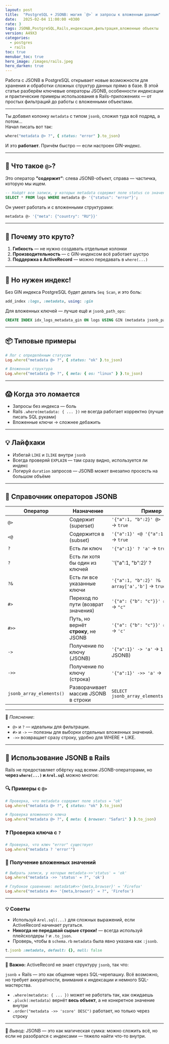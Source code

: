 ```yaml
---
layout: post
title:  "PostgreSQL + JSONB: магия `@>` и запросы к вложенным данным"
date:   2025-02-04 11:00:00 +0300
rate: 3
tags: JSONB,PostgreSQL,Rails,индексация,фильтрация,вложенные объекты
version: A49X3
categories:
  - postgres
  - rails
toc: true
menubar_toc: true
hero_image: /images/rails.jpeg
hero_darken: true
---
```

Работа с JSONB в PostgreSQL открывает новые возможности для хранения и обработки сложных структур данных прямо в базе. В этой статье разберём ключевые операторы JSONB, особенности индексации и практические примеры использования в Rails-приложениях — от простых фильтраций до работы с вложенными объектами.

---
Ты добавил колонку `metadata` с типом `jsonb`, сложил туда всё подряд, а потом...  
Начал писать вот так:

```ruby
where("metadata @> ?", { status: "error" }.to_json)
````

И это **работает**. Причём быстро — если настроен GIN-индекс.

---

## 🧠 Что такое `@>`?

Это оператор **"содержит"**: слева JSONB-объект, справа — частичка, которую мы ищем.

```sql
-- Найдёт все записи, у которых metadata содержит поле status со значением "error"
SELECT * FROM logs WHERE metadata @> '{"status": "error"}';
```

Он умеет работать и с вложенными структурами:

```sql
metadata @> '{"meta": {"country": "RU"}}'
```

---

## 🚀 Почему это круто?

1. **Гибкость** — не нужно создавать отдельные колонки
2. **Производительность** — с GIN-индексом всё работает шустро
3. **Поддержка в ActiveRecord** — можно передавать в `where(...)`

---

## 🧱 Но нужен индекс!

Без GIN индекса PostgreSQL будет делать `Seq Scan`, и это боль:

```ruby
add_index :logs, :metadata, using: :gin
```

Для вложенных ключей — лучше ещё и `jsonb_path_ops`:

```sql
CREATE INDEX idx_logs_metadata_gin ON logs USING GIN (metadata jsonb_path_ops);
```

---

## 📦 Типовые примеры

```ruby
# Лог с определённым статусом
Log.where("metadata @> ?", { status: "ok" }.to_json)

# Вложенная структура
Log.where("metadata @> ?", { meta: { os: "linux" } }.to_json)
```

---

## 😱 Когда это ломается

* Запросы без индекса — боль
* Rails `.where(metadata: { ... })` не всегда работает корректно (лучше писать SQL руками)
* Вложенные ключи → сложнее дебажить

---

## 💡 Лайфхаки

* Избегай `LIKE` и `ILIKE` внутри `jsonb`
* Всегда проверяй `EXPLAIN` — там сразу видно, используется ли индекс
* Логируй `duration` запросов — JSONB может внезапно просесть на большом объёме

---

## 📘 Справочник операторов JSONB

| Оператор                 | Назначение                           | Пример                                       |                        |                          |
|--------------------------|--------------------------------------| -------------------------------------------- |------------------------| ------------------------ |
| `@>`                     | Содержит (superset)                  | `'{"a":1, "b":2}' @> '{"a":1}'` → `true`     |                        |                          |
| `<@`                     | Содержится в (subset)                | `'{"a":1}' <@ '{"a":1, "b":2}'` → `true`     |                        |                          |
| `?`                      | Есть ли ключ                         | `'{"a":1}' ? 'a'` → `true`                   |                        |                          |
| `?`                      |  Есть ли хотя бы один из ключей      | `'{"a":1, "b":2}' ? | array['x','a']`→`true` |
| `?&`                     | Есть ли все указанные ключи          | `'{"a":1, "b":2}' ?& array['a','b']` → `true` |                        |                          |
| `#>`                     | Переход по пути (возврат значения)   | `'{"a": {"b": "c"}}' #> '{a,b}'` → `"c"`     |                        |                          |
| `#>>`                    | Путь, но вернёт **строку**, не JSONB | `'{"a": {"b": "c"}}' #>> '{a,b}'` → `'c'`    |                        |                          |
| `->`                     | Получение по ключу (JSONB)           | `'{"a":1}' -> 'a'` → `1` (тип JSONB)         |                        |                          |
| `->>`                    | Получение по ключу (строка)          | `'{"a":1}' ->> 'a'` → `'1'`                  |                        |                          |
| `jsonb_array_elements()` | Разворачивает массив JSONB в строки  | `SELECT jsonb_array_elements('[1,2,3]')`     |                        |                          |

---

📌 *Пояснение*:

* `@>` и `?` — идеальны для фильтрации.
* `#>` и `->` — полезны для выборки отдельных вложенных значений.
* `->>` возвращает сразу строку, удобно для WHERE + LIKE.


---

## 💎 Использование JSONB в Rails

Rails не предоставляет обёртку над всеми JSONB-операторами, но **через `where(...)` и `Arel.sql`** можно многое:

### 🔍 Примеры с `@>`

```ruby
# Проверка, что metadata содержит поле status = "ok"
Log.where("metadata @> ?", { status: "ok" }.to_json)
```

```ruby
# Проверка вложенного ключа
Log.where("metadata @> ?", { meta: { browser: "Safari" } }.to_json)
```

### ❓ Проверка ключа с `?`

```ruby
# Проверка, что ключ "error" существует
Log.where("metadata ? 'error'")
```

### 🔗 Получение вложенных значений

```ruby
# Выбрать записи, у которых metadata->>'status' = 'ok'
Log.where("metadata ->> 'status' = ?", 'ok')
```

```ruby
# Глубокое сравнение: metadata#>>'{meta,browser}' = 'Firefox'
Log.where("metadata #>> '{meta,browser}' = ?", 'Firefox')
```

---

### 💡 Советы

* Используй `Arel.sql(...)` для сложных выражений, если ActiveRecord начинает ругаться.
* **Никогда не передавай сырые строки!** — всегда используй плейсхолдеры `?` и `.to_json`.
* Проверь, чтобы в `schema.rb` `metadata` была явно указана как `:jsonb`.

```ruby
t.jsonb :metadata, default: {}, null: false
```

---

📢 **Важно:** ActiveRecord не знает структуру `jsonb`, так что:

`jsonb` + Rails — это как общение через SQL-черепашку. Всё возможно, но требует аккуратности, внимания к индексации и немного SQL-мастерства.

* `.where(metadata: { ... })` может не работать так, как ожидаешь
* `.pluck(:metadata)` вернёт **весь объект**, а не конкретное значение внутри
* `.order("metadata ->> 'score' DESC")` работает, но только через строку

---

📌 *Вывод*: JSONB — это как магическая сумка: можно сложить всё, но если не разобрался с индексами — тяжело найти что-то внутри.
